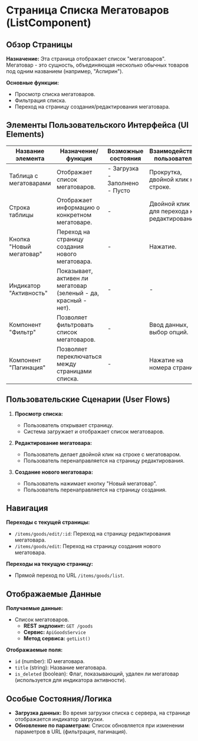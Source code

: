 # Страница Списка Мегатоваров (ListComponent)

## Обзор Страницы

**Назначение:** Эта страница отображает список "мегатоваров". Мегатовар - это сущность, объединяющая несколько обычных товаров под одним названием (например, "Аспирин").

**Основные функции:**
-   Просмотр списка мегатоваров.
-   Фильтрация списка.
-   Переход на страницу создания/редактирования мегатовара.

## Элементы Пользовательского Интерфейса (UI Elements)

| Название элемента | Назначение/функция | Возможные состояния | Взаимодействие пользователя |
| --- | --- | --- | --- |
| Таблица с мегатоварами | Отображает список мегатоваров. | - Загрузка<br>- Заполнено<br>- Пусто | Прокрутка, двойной клик на строке. |
| Строка таблицы | Отображает информацию о конкретном мегатоварe. | - | Двойной клик для перехода к редактированию. |
| Кнопка "Новый мегатовар" | Переход на страницу создания нового мегатовара. | - | Нажатие. |
| Индикатор "Активность" | Показывает, активен ли мегатовар (зеленый - да, красный - нет). | - | - |
| Компонент "Фильтр" | Позволяет фильтровать список мегатоваров. | - | Ввод данных, выбор опций. |
| Компонент "Пагинация" | Позволяет переключаться между страницами списка. | - | Нажатие на номера страниц. |

## Пользовательские Сценарии (User Flows)

1.  **Просмотр списка:**
    -   Пользователь открывает страницу.
    -   Система загружает и отображает список мегатоваров.

2.  **Редактирование мегатовара:**
    -   Пользователь делает двойной клик на строке с мегатоваром.
    -   Пользователь перенаправляется на страницу редактирования.

3.  **Создание нового мегатовара:**
    -   Пользователь нажимает кнопку "Новый мегатовар".
    -   Пользователь перенаправляется на страницу создания.

## Навигация

**Переходы с текущей страницы:**
-   `/items/goods/edit/:id`: Переход на страницу редактирования мегатовара.
-   `/items/goods/edit`: Переход на страницу создания нового мегатовара.

**Переходы на текущую страницу:**
-   Прямой переход по URL `/items/goods/list`.

## Отображаемые Данные

**Получаемые данные:**
-   Список мегатоваров.
    -   **REST эндпоинт:** `GET /goods`
    -   **Сервис:** `ApiGoodsService`
    -   **Метод сервиса:** `getList()`

**Отображаемые поля:**
-   `id` (number): ID мегатовара.
-   `title` (string): Название мегатовара.
-   `is_deleted` (boolean): Флаг, показывающий, удален ли мегатовар (используется для индикатора активности).

## Особые Состояния/Логика

-   **Загрузка данных:** Во время загрузки списка с сервера, на странице отображается индикатор загрузки.
-   **Обновление по параметрам:** Список обновляется при изменении параметров в URL (фильтрация, пагинация).
